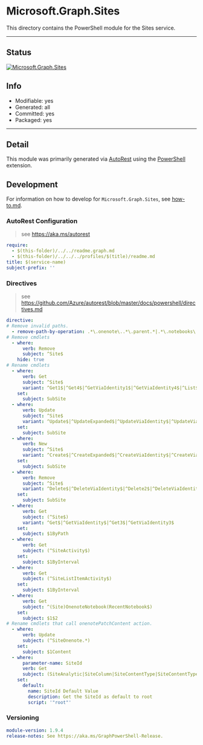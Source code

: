 <!-- region Generated -->
# Microsoft.Graph.Sites
This directory contains the PowerShell module for the Sites service.

---
## Status
[![Microsoft.Graph.Sites](https://img.shields.io/powershellgallery/v/Microsoft.Graph.Sites.svg?style=flat-square&label=Microsoft.Graph.Sites "Microsoft.Graph.Sites")](https://www.powershellgallery.com/packages/Microsoft.Graph.Sites/)

## Info
- Modifiable: yes
- Generated: all
- Committed: yes
- Packaged: yes

---
## Detail
This module was primarily generated via [AutoRest](https://github.com/Azure/autorest) using the [PowerShell](https://github.com/Azure/autorest.powershell) extension.

## Development
For information on how to develop for `Microsoft.Graph.Sites`, see [how-to.md](how-to.md).
<!-- endregion -->

### AutoRest Configuration

> see https://aka.ms/autorest

``` yaml
require:
  - $(this-folder)/../../readme.graph.md
  - $(this-folder)/../../../profiles/$(title)/readme.md
title: $(service-name)
subject-prefix: ''
```

### Directives

> see https://github.com/Azure/autorest/blob/master/docs/powershell/directives.md

``` yaml
directive:
# Remove invalid paths.
  - remove-path-by-operation: .*\.onenote\..*\.parent.*|.*\.notebooks\.section.*|.*\.sectionGroups\.section.*|.*\.sections\.pages.*|sites\..*_(Create|Get|Update|Delete)Activities$|sites\..*\.activities.*|^sites_(remove|add)$
# Remove cmdlets
  - where:
      verb: Remove
      subject: ^Site$
    hide: true
# Rename cmdlets
  - where:
      verb: Get
      subject: ^Site$
      variant: ^Get1$|^Get4$|^GetViaIdentity1$|^GetViaIdentity4$|^List$|^List2$
    set:
      subject: SubSite
  - where:
      verb: Update
      subject: ^Site$
      variant: ^Update$|^UpdateExpanded$|^UpdateViaIdentity$|^UpdateViaIdentityExpanded$|^Update2$|^UpdateExpanded2$|^UpdateViaIdentity2$|^UpdateViaIdentityExpanded2$
    set:
      subject: SubSite
  - where:
      verb: New
      subject: ^Site$
      variant: ^Create$|^CreateExpanded$|^CreateViaIdentity$|^CreateViaIdentityExpanded$|^Create2$|^CreateExpanded2$|^CreateViaIdentity1$|^CreateViaIdentityExpanded1$
    set:
      subject: SubSite
  - where:
      verb: Remove
      subject: ^Site$
      variant: ^Delete$|^DeleteViaIdentity$|^Delete2$|^DeleteViaIdentity2$
    set:
      subject: SubSite
  - where:
      verb: Get
      subject: (^Site$)
      variant: ^Get$|^GetViaIdentity$|^Get3$|^GetViaIdentity3$
    set:
      subject: $1ByPath
  - where:
      verb: Get
      subject: (^SiteActivity$)
    set:
      subject: $1ByInterval
  - where:
      verb: Get
      subject: (^SiteListItemActivity$)
    set:
      subject: $1ByInterval
  - where:
      verb: Get
      subject: ^(Site)OnenoteNotebook(RecentNotebook$)
    set:
      subject: $1$2
# Rename cmdlets that call onenotePatchContent action.
  - where:
      verb: Update
      subject: (^SiteOnenote.*)
    set:
      subject: $1Content
  - where:
      parameter-name: SiteId
      verb: Get
      subject: (SiteAnalytic|SiteColumn|SiteContentType|SiteContentTypeContentLink|SubSite)
    set:
      default:
        name: SiteId Default Value
        description: Get the SiteId as default to root
        script: '"root"'
```
### Versioning

``` yaml
module-version: 1.9.4
release-notes: See https://aka.ms/GraphPowerShell-Release.
```
